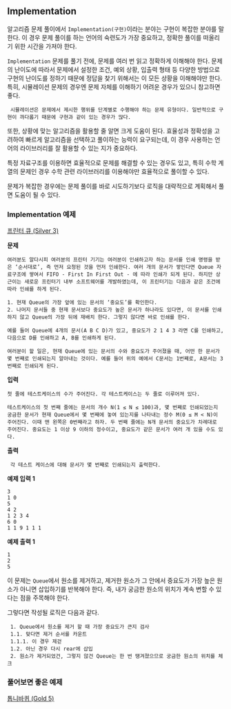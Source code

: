 
## Implementation

알고리즘 문제 풀이에서 `Implementation(구현)`이라는 분야는 구현이 복잡한 분야를 말한다. 이 경우 문제 풀이를 하는 언어의 숙련도가 가장 중요하고, 정확한 풀이를 떠올리기 위한 시간을 가져야 한다.

`Implementation` 문제를 풀기 전에, 문제를 여러 번 읽고 정확하게 이해해야 한다. 문제의 난이도에 따라서 문제에서 설정한 조건, 예외 상황, 입출력 형태 등 다양한 방법으로 구현의 난이도를 정하기 때문에 정답을 찾기 위해서는 이 모든 상황을 이해해야만 한다. 특히, 시뮬레이션 문제의 경우엔 문제 자체를 이해하기 어려운 경우가 있으니 참고하면 좋다.

	 시뮬레이션은 문제에서 제시한 행위를 단계별로 수행해야 하는 문제 유형이다. 일반적으로 구현이 까다롭기 때문에 구현과 같이 있는 경우가 많다.

또한, 상황에 맞는 알고리즘을 활용할 줄 알면 크게 도움이 된다. 효율성과 정확성을 고려하여 빠르게 알고리즘을 선택하고 풀이하는 능력이 요구되는데, 이 경우 사용하는 언어의 라이브러리를 잘 활용할 수 있는 지가 중요하다. 

특정 자료구조를 이용하면 효율적으로 문제를 해결할 수 있는 경우도 있고, 특히 수학 계열의 문제인 경우 수학 관련 라이브러리를 이용해야만 효율적으로 풀이할 수 있다.

문제가 복잡한 경우에는 문제 풀이를 바로 시도하기보다 로직을 대략적으로 계획해서 풀면 도움이 될 수 있다.

### Implementation 예제

[프린터 큐 (Silver 3)](https://www.acmicpc.net/problem/1966)

**문제**

	여러분도 알다시피 여러분의 프린터 기기는 여러분이 인쇄하고자 하는 문서를 인쇄 명령을 받은 ‘순서대로’, 즉 먼저 요청된 것을 먼저 인쇄한다. 여러 개의 문서가 쌓인다면 Queue 자료구조에 쌓여서 FIFO - First In First Out - 에 따라 인쇄가 되게 된다. 하지만 상근이는 새로운 프린터기 내부 소프트웨어를 개발하였는데, 이 프린터기는 다음과 같은 조건에 따라 인쇄를 하게 된다.
	
	1. 현재 Queue의 가장 앞에 있는 문서의 ‘중요도’를 확인한다.
	2. 나머지 문서들 중 현재 문서보다 중요도가 높은 문서가 하나라도 있다면, 이 문서를 인쇄하지 않고 Queue의 가장 뒤에 재배치 한다. 그렇지 않다면 바로 인쇄를 한다.
	
	예를 들어 Queue에 4개의 문서(A B C D)가 있고, 중요도가 2 1 4 3 라면 C를 인쇄하고, 다음으로 D를 인쇄하고 A, B를 인쇄하게 된다.
	
	여러분이 할 일은, 현재 Queue에 있는 문서의 수와 중요도가 주어졌을 때, 어떤 한 문서가 몇 번째로 인쇄되는지 알아내는 것이다. 예를 들어 위의 예에서 C문서는 1번째로, A문서는 3번째로 인쇄되게 된다.

**입력**

	첫 줄에 테스트케이스의 수가 주어진다. 각 테스트케이스는 두 줄로 이루어져 있다.
	
	테스트케이스의 첫 번째 줄에는 문서의 개수 N(1 ≤ N ≤ 100)과, 몇 번째로 인쇄되었는지 궁금한 문서가 현재 Queue에서 몇 번째에 놓여 있는지를 나타내는 정수 M(0 ≤ M < N)이 주어진다. 이때 맨 왼쪽은 0번째라고 하자. 두 번째 줄에는 N개 문서의 중요도가 차례대로 주어진다. 중요도는 1 이상 9 이하의 정수이고, 중요도가 같은 문서가 여러 개 있을 수도 있다.

**출력**

	 각 테스트 케이스에 대해 문서가 몇 번째로 인쇄되는지 출력한다.

**예제 입력 1**

	3
	1 0
	5
	4 2
	1 2 3 4
	6 0
	1 1 9 1 1 1

**예제 출력 1**

	1
	2
	5

이 문제는 `Queue`에서 원소를 제거하고, 제거한 원소가 그 안에서 중요도가 가장 높은 원소가 아니면 삽입하기를 반복해야 한다. 즉, 내가 궁금한 원소의 위치가 계속 변할 수 있다는 점을 주목해야 한다. 

그렇다면 작성될 로직은 다음과 같다.

	 1. Queue에서 원소를 제거 할 때 가장 중요도가 큰지 검사
	 1.1. 맞다면 제거 순서를 카운트
	 1.1.1. 이 경우 제걷
	 1.2. 아닌 경우 다시 rear에 삽입
	 2. 원소가 제거되었건, 그렇지 않건 Queue는 한 번 땡겨졌으므로 궁금한 원소의 위치를 체크

### 풀어보면 좋은 예제

[톱니바퀴 (Gold 5)](https://www.acmicpc.net/problem/14891)